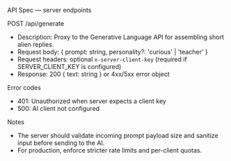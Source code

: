 API Spec — server endpoints

POST /api/generate
- Description: Proxy to the Generative Language API for assembling short alien replies.
- Request body: { prompt: string, personality?: 'curious' | 'teacher' }
- Request headers: optional `x-server-client-key` (required if SERVER_CLIENT_KEY is configured)
- Response: 200 { text: string } or 4xx/5xx error object

Error codes
- 401: Unauthorized when server expects a client key
- 500: AI client not configured

Notes
- The server should validate incoming prompt payload size and sanitize input before sending to the AI.
- For production, enforce stricter rate limits and per-client quotas.
